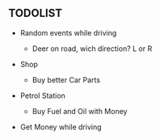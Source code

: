 ## TODOLIST
- Random events while driving
   - Deer on road, wich direction? L or R
  
- Shop
  - Buy better Car Parts

- Petrol Station
  - Buy Fuel and Oil with Money

- Get Money while driving
